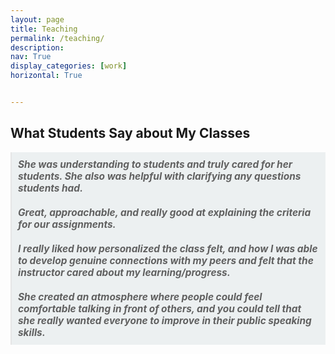 ```yaml
---
layout: page
title: Teaching
permalink: /teaching/
description: 
nav: True
display_categories: [work]
horizontal: True


---
```

<h2>What Students Say about My Classes</h2>

<blockquote style="display: inline-block; margin: 0; padding: 10px; background-color: #ecf0f1; font-style: italic; font-size: 1.1em;"><strong><em>She was understanding to students and truly cared for her students. She also was helpful with clarifying any questions students had.</em></strong></blockquote>

<blockquote style="display: inline-block; margin: 0; padding: 10px; background-color: #ecf0f1; font-style: italic; font-size: 1.1em;"><strong><em>Great, approachable, and really good at explaining the criteria for our assignments.</em></strong></blockquote>

<blockquote style="display: inline-block; margin: 0; padding: 10px; background-color: #ecf0f1; font-style: italic; font-size: 1.1em;"><strong><em>I really liked how personalized the class felt, and how I was able to develop genuine connections with my peers and felt that the instructor cared about my learning/progress.</em></strong></blockquote>

<blockquote style="display: inline-block; margin: 0; padding: 10px; background-color: #ecf0f1; font-style: italic; font-size: 1.1em;"><strong><em>She created an atmosphere where people could feel comfortable talking in front of others, and you could tell that she really wanted everyone to improve in their public speaking skills.</em></strong></blockquote>
